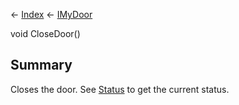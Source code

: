 ← [Index](Api-Index) ← [IMyDoor](Sandbox.ModAPI.Ingame.IMyDoor)

void CloseDoor()

## Summary

Closes the door. See [Status](Sandbox.ModAPI.Ingame.IMyDoor.Status) to get the current status.

